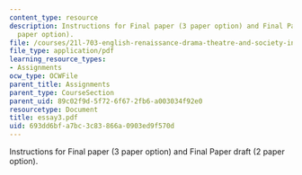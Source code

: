 ```yaml
---
content_type: resource
description: Instructions for Final paper (3 paper option) and Final Paper draft (2
  paper option).
file: /courses/21l-703-english-renaissance-drama-theatre-and-society-in-the-age-of-shakespeare-fall-2003/693dd6bfa7bc3c83866a0903ed9f570d_essay3.pdf
file_type: application/pdf
learning_resource_types:
- Assignments
ocw_type: OCWFile
parent_title: Assignments
parent_type: CourseSection
parent_uid: 89c02f9d-5f72-6f67-2fb6-a003034f92e0
resourcetype: Document
title: essay3.pdf
uid: 693dd6bf-a7bc-3c83-866a-0903ed9f570d
---
```

Instructions for Final paper (3 paper option) and Final Paper draft (2 paper option).

